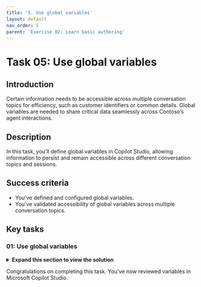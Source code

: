 ```yaml
---
title: '5. Use global variables'
layout: default
nav_order: 5
parent: 'Exercise 02: Learn basic authoring'
---
```


# Task 05: Use global variables

## Introduction

Certain information needs to be accessible across multiple conversation topics for efficiency, such as customer identifiers or common details. Global variables are needed to share critical data seamlessly across Contoso’s agent interactions.

## Description

In this task, you’ll define global variables in Copilot Studio, allowing information to persist and remain accessible across different conversation topics and sessions.

## Success criteria

-   You’ve defined and configured global variables.
-   You’ve validated accessibility of global variables across multiple conversation topics.


## Key tasks

### 01: Use global variables

<details markdown="block"> 
  <summary><strong>Expand this section to view the solution</strong></summary> 


In this task, you learn how to use the data from the previous task, Check Order Status. At this point, you should have the **Question** node in your topic linked to an entity.

1. In the **Question** node, select the **OrderRequest** variable. 

	![pbleajip.jpg](../../media/pbleajip.jpg)

1. In the **Variable properties** pane, under **Usage**, select **Global** so that other topics can access it.

	![s7hwp3n2.jpg](../../media/s7hwp3n2.jpg)

1. Now use the variable that you configured in the **Question** or **Trigger** phrase in the **Message** node as dynamic data. Replace the text in the **Message** node:
	```
	No problem. We can that for you. Let us take a look at that now and get your information.
	```

	![w8gl8bvg.jpg](../../media/w8gl8bvg.jpg)

1. Select and place the text cursor in the space between "**can**" and "**that**" in the message, select the **{x}** variable icon, then select the **OrderRequest** variable.

	![so6d0e5u.jpg](../../media/so6d0e5u.jpg)

    ![yu797vj4.jpg](../../media/yu797vj4.jpg)

	{: .important }
	> It's common to insert a variable in place of words, making the text dynamic based on data provided by the end user.

1. Enter the text the following way if you know the value of your variables.

	```
	No problem. We can {Global.OrderRequest} that for you. Let us take a look at that now and get your information.
	```

	{: .note }
	> This also fixes a spacing issue between the variable and surrounding words in the previous step.

1. Select **Save** in the upper-right part of the canvas to save the topic.

1. If not open, select **Test** in the upper-right part of the window to test the changes you made by triggering the topic with a trigger phrase.

1. Select the refresh icon in the upper-right corner of the **Test your agent** pane to start a new conversation.

1. Enter the following:

	```
	Help me with an order.
	```

1. Select **Cancel**.

	![orhbswu7.jpg](../../media/orhbswu7.jpg)

    ![4cfwkv54.jpg](../../media/4cfwkv54.jpg)

	{: .note }
	> Note how the **OrderRequest** value still has its first letter capitalized. To address this grammatical issue, you can use a formula to change this to lowercase instead of directly referencing the variable value. 
    
1. In the **Message** node, delete the variable value **{Global.OrderRequest}**, then select the **fx** button.

1. Enter the following **Lower()** Power Fx formula, then select **Insert**.

   	`Lower(Global.OrderRequest)`

    ![la5nmy10.jpg](../../media/la5nmy10.jpg)

    {: .note }
	> See how the variable values can be referenced within the formula.

	{: .important }
	> Within the **Variable management** options is the **Clear all variables** option, which clears all variable values. This option is useful if you want to begin or loop back into the same topic but take new values, especially if you set up question behavior properties where a question could be skipped if it already had a value.

1. Test again in a new conversation to see the changes.

	```
	Help me with an order.
	```

	![33s9wl0w.jpg](../../media/33s9wl0w.jpg)

1. Select **Save** in the upper-right part of the canvas to save the topic.

{: .important }
> **Variables** are the best way to store dynamic data or data that you want to perform conditions or checks on to drive conversational behavior in a particular way, as you'll observe in the next task.

</details>

Congratulations on completing this task. You've now reviewed variables in Microsoft Copilot Studio.